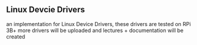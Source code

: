 ## Linux Devcie Drivers

an implementation for Linux Device Drivers, these drivers are tested on RPi 3B+
more drivers will be uploaded and lectures + documentation will be created 
